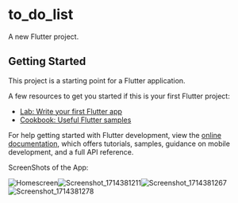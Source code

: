 # to_do_list

A new Flutter project.

## Getting Started

This project is a starting point for a Flutter application.

A few resources to get you started if this is your first Flutter project:

- [Lab: Write your first Flutter app](https://docs.flutter.dev/get-started/codelab)
- [Cookbook: Useful Flutter samples](https://docs.flutter.dev/cookbook)

For help getting started with Flutter development, view the
[online documentation](https://docs.flutter.dev/), which offers tutorials,
samples, guidance on mobile development, and a full API reference.


ScreenShots of the App:


![Homescreen](https://github.com/HorcruxOP/to_do_list/assets/84449837/e9f0226c-d843-49aa-896d-4bdcfea25c34)![Screenshot_1714381211](https://github.com/HorcruxOP/to_do_list/assets/84449837/9d1bb5c3-0d87-4b86-9416-958b1d881537)![Screenshot_1714381267](https://github.com/HorcruxOP/to_do_list/assets/84449837/5267a32c-17e9-4395-ba65-2578efc43497)![Screenshot_1714381278](https://github.com/HorcruxOP/to_do_list/assets/84449837/63f27c2c-9a2a-4095-a789-aef510c4ac5f)
